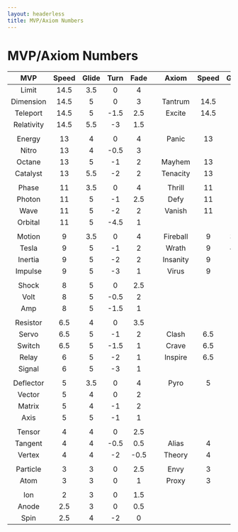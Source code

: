 ```yaml
---
layout: headerless
title: MVP/Axiom Numbers
---
```


# MVP/Axiom Numbers

|    MVP     | Speed | Glide | Turn  | Fade  |     |  Axiom   | Speed | Glide | Turn  | Fade  |     | Streamline | Speed | Glide | Turn  | Fade  |
| :--------: | :---: | :---: | :---: | :---: | --- | :------: | :---: | :---: | :---: | :---: | --- | :--------: | :---: | :---: | :---: | :---: |
|   Limit    | 14.5  |  3.5  |   0   |   4   |     |          |       |       |       |       |     |            |       |       |       |       |
| Dimension  | 14.5  |   5   |   0   |   3   |     | Tantrum  | 14.5  |   5   | -1.5  |   3   |     |            |       |       |       |       |
|  Teleport  | 14.5  |   5   | -1.5  |  2.5  |     |  Excite  | 14.5  |   5   |  -2   |   2   |     |            |       |       |       |       |
| Relativity | 14.5  |  5.5  |  -3   |  1.5  |     |          |       |       |       |       |     |            |       |       |       |       |
|            |       |       |       |       |     |          |       |       |       |       |     |            |       |       |       |       |
|   Energy   |  13   |   4   |   0   |   4   |     |  Panic   |  13   |   4   | -0.5  |   3   |     |            |       |       |       |       |
|   Nitro    |  13   |   4   | -0.5  |   3   |     |          |       |       |       |       |     |            |       |       |       |       |
|   Octane   |  13   |   5   |  -1   |   2   |     |  Mayhem  |  13   |   5   | -1.5  |   2   |     |            |       |       |       |       |
|  Catalyst  |  13   |  5.5  |  -2   |   2   |     | Tenacity |  13   |   5   | -2.5  |   2   |     |            |       |       |       |       |
|            |       |       |       |       |     |          |       |       |       |       |     |            |       |       |       |       |
|   Phase    |  11   |  3.5  |   0   |   4   |     |  Thrill  |  11   |   4   |   0   |  3.5  |     |            |       |       |       |       |
|   Photon   |  11   |   5   |  -1   |  2.5  |     |   Defy   |  11   |   5   |  -1   |   3   |     |   Trace    |  11   |   5   |  -1   |   2   |
|    Wave    |  11   |   5   |  -2   |   2   |     |  Vanish  |  11   |   5   |  -3   |   2   |     |            |       |       |       |       |
|  Orbital   |  11   |   5   | -4.5  |   1   |     |          |       |       |       |       |     |            |       |       |       |       |
|            |       |       |       |       |     |          |       |       |       |       |     |            |       |       |       |       |
|   Motion   |   9   |  3.5  |   0   |   4   |     | Fireball |   9   |  3.5  |   0   |  3.5  |     |   Flare    |   9   |   4   |   0   |  3.5  |
|   Tesla    |   9   |   5   |  -1   |   2   |     |  Wrath   |   9   |  4.5  | -0.5  |   2   |     |            |       |       |       |       |
|  Inertia   |   9   |   5   |  -2   |   2   |     | Insanity |   9   |   5   |  -2   |  1.5  |     |    Lift    |   9   |   5   |  -2   |  1.5  |
|  Impulse   |   9   |   5   |  -3   |   1   |     |  Virus   |   9   |   5   | -3.5  |   1   |     |            |       |       |       |       |
|            |       |       |       |       |     |          |       |       |       |       |     |            |       |       |       |       |
|   Shock    |   8   |   5   |   0   |  2.5  |     |          |       |       |       |       |     |            |       |       |       |       |
|    Volt    |   8   |   5   | -0.5  |   2   |     |          |       |       |       |       |     |            |       |       |       |       |
|    Amp     |   8   |   5   | -1.5  |   1   |     |          |       |       |       |       |     |            |       |       |       |       |
|            |       |       |       |       |     |          |       |       |       |       |     |            |       |       |       |       |
|  Resistor  |  6.5  |   4   |   0   |  3.5  |     |          |       |       |       |       |     |            |       |       |       |       |
|   Servo    |  6.5  |   5   |  -1   |   2   |     |  Clash   |  6.5  |   4   |  -1   |   2   |     |            |       |       |       |       |
|   Switch   |  6.5  |   5   | -1.5  |   1   |     |  Crave   |  6.5  |   5   |  -1   |   1   |     |   Drift    |   7   |   5   |  -2   |   1   |
|   Relay    |   6   |   5   |  -2   |   1   |     | Inspire  |  6.5  |   5   | -1.5  |   1   |     |            |       |       |       |       |
|   Signal   |   6   |   5   |  -3   |   1   |     |          |       |       |       |       |     |            |       |       |       |       |
|            |       |       |       |       |     |          |       |       |       |       |     |            |       |       |       |       |
| Deflector  |   5   |  3.5  |   0   |   4   |     |   Pyro   |   5   |   4   |   0   |  2.5  |     |   Runway   |   5   |   4   |   0   |  2.5  |
|   Vector   |   5   |   4   |   0   |   2   |     |          |       |       |       |       |     |            |       |       |       |       |
|   Matrix   |   5   |   4   |  -1   |   2   |     |          |       |       |       |       |     |            |       |       |       |       |
|    Axis    |   5   |   5   |  -1   |   1   |     |          |       |       |       |       |     |            |       |       |       |       |
|            |       |       |       |       |     |          |       |       |       |       |     |            |       |       |       |       |
|   Tensor   |   4   |   4   |   0   |  2.5  |     |          |       |       |       |       |     |            |       |       |       |       |
|  Tangent   |   4   |   4   | -0.5  |  0.5  |     |  Alias   |   4   |   4   |  -1   |   1   |     |            |       |       |       |       |
|   Vertex   |   4   |   4   |  -2   | -0.5  |     |  Theory  |   4   |   4   | -1.5  |   1   |     |            |       |       |       |       |
|            |       |       |       |       |     |          |       |       |       |       |     |            |       |       |       |       |
|  Particle  |   3   |   3   |   0   |  2.5  |     |   Envy   |   3   |   3   |   0   |   2   |     | Stabilizer |   3   |   3   |   0   |   2   |
|    Atom    |   3   |   3   |   0   |   1   |     |  Proxy   |   3   |   3   |  -1   |  0.5  |     |            |       |       |       |       |
|            |       |       |       |       |     |          |       |       |       |       |     |            |       |       |       |       |
|    Ion     |   2   |   3   |   0   |  1.5  |     |          |       |       |       |       |     |            |       |       |       |       |
|   Anode    |  2.5  |   3   |   0   |  0.5  |     |          |       |       |       |       |     |   Pilot    |   2   |   5   |  -1   |   2   |
|    Spin    |  2.5  |   4   |  -2   |   0   |     |          |       |       |       |       |     |            |       |       |       |       |
